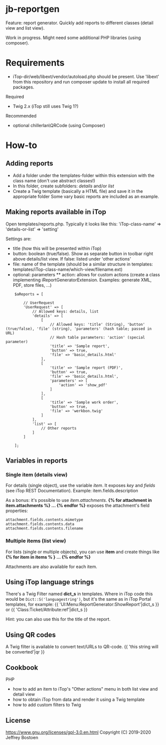 # jb-reportgen

Feature: report generator. Quickly add reports to different classes (detail view and list view).

Work in progress. Might need some additional PHP libraries (using composer).

# Requirements

* iTop-dir/web/libext/vendor/autoload.php should be present. Use 'libext' from this repository and run composer update to install all required packages.

Required
- Twig 2.x (iTop still uses Twig 1?)

Recommended
* optional chillerlan\QRCode (using Composer)

# How-to

## Adding reports 
* Add a folder under the templates-folder within this extension with the class name (don't use abstract classes!)
* In this folder, create subfolders: *details* and/or *list*
* Create a Twig template (basically a HTML file) and save it in the appropriate folder
Some vary basic reports are included as an example.

## Making reports available in iTop
Open templates/reports.php.
Typically it looks like this: 'iTop-class-name' => 'details-or-list' => 'setting'

Settings are:
* title (how this will be presented within iTop)
* button: boolean (true/false). Show as separate button in toolbar right above details/list view. If false: listed under 'other actions'
* file: name of the template (should be a similar structure in templates: templates/iTop-class-name/which-view/filename.ext)
* optional: parameters
** action: allows for custom actions (create a class implementing iReportGeneratorExtension. Examples: generate XML, PDF, store files, ...)


```
	$aReports = [

		// UserRequest
		'UserRequest' => [
			// Allowed keys: details, list
			'details' => [
				[
					// Allowed keys: 'title' (String), 'button' (true/false), 'file' (string), 'parameters' (hash table; passed in URL)
					// Hash table parameters: 'action' (special parameter)
					'title' => 'Sample report',
					'button' => true,
					'file' => 'basic_details.html'
				],
				[
					'title' => 'Sample report (PDF)',
					'button' => true,
					'file' => 'basic_details.html',
					'parameters' => [
						'action' => 'show_pdf'
					]
				],
				[
					'title' => 'Sample work order',
					'button' => true,
					'file' => 'werkbon.twig'
				]
			],
			'list' => [
				// Other reports 
			]
		]
		
	];
```


## Variables in reports

### Single item (details view)

For details (single object), use the variable *item*. It exposes *key* and *fields* (see iTop REST Documentation). Example: item.fields.description 
 
As a bonus: it's possible to use *item.attachments*. 
**{% for attachment in item.attachments %} ... {% endfor %}** exposes the attachment's field properties:
```
attachment.fields.contents.mimetype
attachment.fields.contents.data
attachment.fields.contents.filename
```

### Multiple items (list view)
For lists (single or multiple objects), you can use **item** and create things like **{% for item in items % } ... {% endfor %}**

Attachments are also available for each item.


## Using iTop language strings
There's a Twig Filter named **dict_s** in templates.
Where in iTop code this would be ```Dict::S('languagestring')```, 
but it's the same as in iTop Portal templates, for example: {{ 'UI:Menu:ReportGenerator:ShowReport'|dict_s }} or {{ 'Class:Ticket/Attribute:ref'|dict_s }}

Hint: you can also use this for the title of the report.

## Using QR codes
A Twig filter is available to convert text/URLs to QR-code. {{ 'this string will be converted'|qr }}

## Cookbook

PHP
- how to add an item to iTop's "Other actions" menu in both list view and detail view
- how to obtain iTop from data and render it using a Twig template
- how to add custom filters to Twig

## License
https://www.gnu.org/licenses/gpl-3.0.en.html
Copyright (C) 2019-2020 Jeffrey Bostoen



